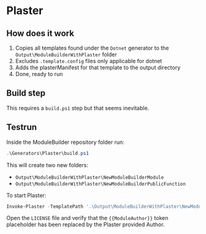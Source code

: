 # Plaster

## How does it work

1. Copies all templates found under the `Dotnet` generator to the `Output\ModuleBuilderWithPlaster` folder
2. Excludes `.template.config` files only applicable for dotnet
3. Adds the plasterManifest for that template to the output directory
4. Done, ready to run

## Build step

This requires a `build.ps1` step but that seems inevitable.

## Testrun

Inside the ModuleBuilder repository folder run:

```powershell
.\Generators\Plaster\build.ps1
```

This will create two new folders:

- `Output\ModuleBuilderWithPlaster\NewModuleBuilderModule`
- `Output\ModuleBuilderWithPlaster\NewModuleBuilderPublicFunction`

To start Plaster:

```powershell
Invoke-Plaster -TemplatePath '.\Output\ModuleBuilderWithPlaster\NewModuleBuilderModule'
```

Open the `LICENSE` file and verify that the `{{ModuleAuthor}}` token placeholder has been replaced by the Plaster provided Author.

